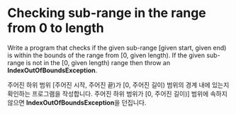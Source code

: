 # Checking sub-range in the range from 0 to length

Write a program that checks if the given sub-range [given start, given end) is within the bounds of the range from [0, given length). If the given sub-range is not in the [0, given length) range then throw an **IndexOutOfBoundsException**.

주어진 하위 범위 [주어진 시작, 주어진 끝)가 [0, 주어진 길이) 범위의 경계 내에 있는지 확인하는 프로그램을 작성합니다. 주어진 하위 범위가 [0, 주어진 길이)] 범위에 속하지 않으면 **IndexOutOfBoundsException**을 던집니다.
